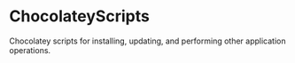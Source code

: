 ChocolateyScripts
=================

Chocolatey scripts for installing, updating, and performing other application operations.

